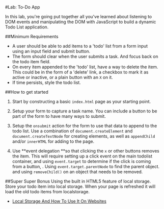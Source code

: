 #Lab: To-Do App

In this lab, you're going put together all you've learned about listening to DOM events and manipulating the DOM with JavaScript to build a dynamic Todo List application.


##Minimum Requirements
* A user should be able to add items to a 'todo' list from a form input using an input field and submit button.
* The form should clear when the user submits a task. And focus back on the todo item field.
* On every item appended to the 'todo' list, have a way to delete the item. This could be in the form of a 'delete' link, a checkbox to mark it as active or inactive, or a plain button with an `X` on it.
* If time persists, style the todo list.

##How to get started
1. Start by constructing a basic `index.html` page as your starting point.

2. Setup your form to capture a task name. You can include a button to be part of the form to have many ways to submit.
3. Setup the `onsubmit` action for the form to use that data to append to the todo list. Use a combination of `document.createElement` and `document.createTextNode` for creating elements, as well as `appendChild` and/or `innerHTML` for adding to the page.

4. Use **event delegation **so that clicking the `x` or other buttons removes the item. This will require setting up a click event on the main todolist container, and using `event.target` to determine if the click is coming from a button, . Using `event.target.parentNode` to find the parent object. and using `removeChild()` on an object that needs to be removed.

##Super Super Bonus
Using the built in HTML5 feature of local storage. Store your todo item into local storage. When your page is refreshed it will load the old todo items from localstorage.

* [Local Storage And How To Use It On Websites](http://www.smashingmagazine.com/2010/10/11/local-storage-and-how-to-use-it/)